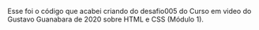 Esse foi o código que acabei criando do desafio005 do Curso em video do Gustavo Guanabara de 2020 sobre HTML e CSS (Módulo 1).

